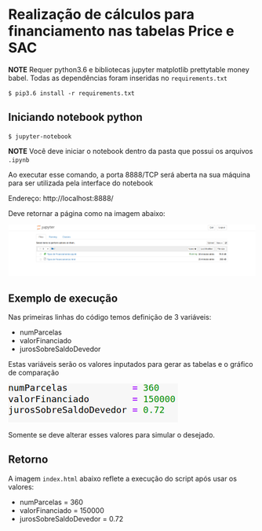 # Realização de cálculos para financiamento nas tabelas Price e SAC

**NOTE** Requer python3.6 e bibliotecas jupyter matplotlib prettytable money babel. Todas as dependências foram inseridas no `requirements.txt`

```
$ pip3.6 install -r requirements.txt
```

## Iniciando notebook python
```
$ jupyter-notebook
```

**NOTE** Você deve iniciar o notebook dentro da pasta que possui os arquivos `.ipynb`

Ao executar esse comando, a porta 8888/TCP será aberta na sua máquina para ser utilizada pela interface do notebook

Endereço: http://localhost:8888/

Deve retornar a página como na imagem abaixo:

![Home Notebook](print.png?raw=true "Home Notebook")

## Exemplo de execução
Nas primeiras linhas do código temos definição de 3 variáveis:
* numParcelas
* valorFinanciado
* jurosSobreSaldoDevedor

Estas variáveis serão os valores inputados para gerar as tabelas e o gráfico de comparação

![Variáveis](print2.png?raw=true "Variáveis")

Somente se deve alterar esses valores para simular o desejado.

## Retorno
A imagem `index.html` abaixo reflete a execução do script após usar os valores:
* numParcelas            = 360
* valorFinanciado        = 150000
* jurosSobreSaldoDevedor = 0.72
